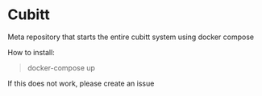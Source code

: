 # Cubitt

Meta repository that starts the entire cubitt system using docker compose

How to install:

> docker-compose up

If this does not work, please create an issue

